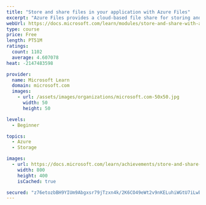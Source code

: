 ```yaml
---
title: "Store and share files in your application with Azure Files"
excerpt: "Azure Files provides a cloud-based file share for storing and sharing files to applications. Whether it's an application hosted in Azure App Service, an Azure VM, or an on-premises app, Azure Files can store and share file access between one or more applications and systems in a secure and failure-resilient manner."
webUrl: https://docs.microsoft.com/learn/modules/store-and-share-with-azure-files/
type: course
price: Free
length: PT51M
ratings:
  count: 1102
  average: 4.607078
heat: -2147483598

provider:
  name: Microsoft Learn
  domain: microsoft.com
  images:
    - url: /assets/images/organizations/microsoft.com-50x50.jpg
      width: 50
      height: 50

levels:
  - Beginner

topics:
  - Azure
  - Storage

images:
  - url: https://docs.microsoft.com/learn/achievements/store-and-share-with-azure-files-social.png
    width: 800
    height: 400
    isCached: true

secured: "z76etozbBH9YIUm9Abgxsr79jTzxn4k/2K6CO49eWt2v9nKELuhiWGtU7iLwbtUY7Od+/lXVgi1VrNfps4DJFjYjTgc0NEFUjVXHQIVugQ/0WLEWoDMFJpFKYN1r1Qrqo/TP09H7gzSygsnobPPfoopaPr+1yGdzXVbyOD4YvZLuVPpNnO6WLAbdvlhzBFSYiCu6cyYInC1uVS7JD/Hf7oa8x4vnbjX25TVrBczLvjodnN11QgytPkXZRKLoNCc1wLARAxassrz2IiqO3e44dTXzmlkyPkNnoryCDlH+Wl/5N0az7NqmDgzorQ34yatoHCzIeZDVofY+lUrP1uAbFHsFkwQAIcDiZxoV7bV2kWeB+8FuXobqHmpCeBojZ9xrEBbXDNnmnc36+OcADrs3WXrVC4EdzQpd+zbPe6uthsw=;ikpPpipjBXUPvSpuO7jJ6w=="
---
```


